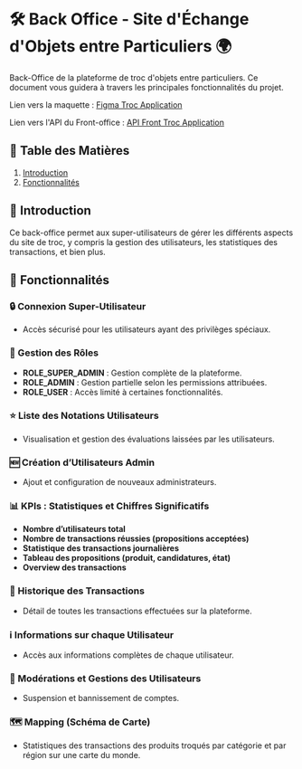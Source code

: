 # 🛠️ Back Office - Site d'Échange d'Objets entre Particuliers 🌍

Back-Office de la plateforme de troc d'objets entre particuliers. Ce document vous guidera à travers les principales fonctionnalités du projet.

Lien vers la maquette : [Figma Troc Application](https://www.figma.com/design/212f1GBFIjOz2bVIvNZKjM/Troc?node-id=0-1&m=dev)

Lien vers l'API du Front-office : [API Front Troc Application](https://github.com/Junx2001/mbdsp10-api-1325-1301-1297-1254)

## 📜 Table des Matières
1. [Introduction](#introduction)
2. [Fonctionnalités](#fonctionnalités)

## 🌟 Introduction
Ce back-office permet aux super-utilisateurs de gérer les différents aspects du site de troc, y compris la gestion des utilisateurs, les statistiques des transactions, et bien plus.

## 🚀 Fonctionnalités

### 🔒 Connexion Super-Utilisateur
- Accès sécurisé pour les utilisateurs ayant des privilèges spéciaux.

### 👥 Gestion des Rôles
- **ROLE_SUPER_ADMIN** : Gestion complète de la plateforme.
- **ROLE_ADMIN** : Gestion partielle selon les permissions attribuées.
- **ROLE_USER** : Accès limité à certaines fonctionnalités.

### ⭐ Liste des Notations Utilisateurs
- Visualisation et gestion des évaluations laissées par les utilisateurs.

### 🆕 Création d’Utilisateurs Admin
- Ajout et configuration de nouveaux administrateurs.

### 📊 KPIs : Statistiques et Chiffres Significatifs
- **Nombre d’utilisateurs total**
- **Nombre de transactions réussies (propositions acceptées)**
- **Statistique des transactions journalières**
- **Tableau des propositions (produit, candidatures, état)**
- **Overview des transactions**

### 📜 Historique des Transactions
- Détail de toutes les transactions effectuées sur la plateforme.

### ℹ️ Informations sur chaque Utilisateur
- Accès aux informations complètes de chaque utilisateur.

### 🚨 Modérations et Gestions des Utilisateurs
- Suspension et bannissement de comptes.

### 🗺️ Mapping (Schéma de Carte)
- Statistiques des transactions des produits troqués par catégorie et par région sur une carte du monde.

